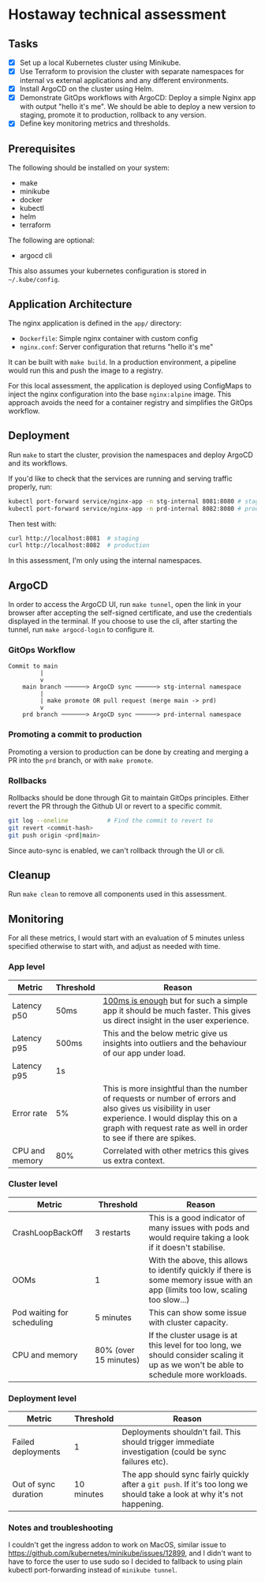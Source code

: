 # Hostaway technical assessment

## Tasks

- [x] Set up a local Kubernetes cluster using Minikube.
- [x] Use Terraform to provision the cluster with separate namespaces for internal vs external applications and any different environments.
- [x] Install ArgoCD on the cluster using Helm.
- [x] Demonstrate GitOps workflows with ArgoCD: Deploy a simple Nginx app with output "hello it's me". We should be able to deploy a new version to staging, promote it to production, rollback to any version.
- [x] Define key monitoring metrics and thresholds.

## Prerequisites 

The following should be installed on your system:
- make
- minikube
- docker
- kubectl
- helm
- terraform

The following are optional:
- argocd cli

This also assumes your kubernetes configuration is stored in `~/.kube/config`.

## Application Architecture

The nginx application is defined in the `app/` directory:
- `Dockerfile`: Simple nginx container with custom config
- `nginx.conf`: Server configuration that returns "hello it's me"

It can be built with `make build`. In a production environment, a pipeline would run this and push the image to a registry.

For this local assessment, the application is deployed using ConfigMaps to inject the nginx configuration into the base `nginx:alpine` image. This approach avoids the need for a container registry and simplifies the GitOps workflow.

## Deployment

Run `make` to start the cluster, provision the namespaces and deploy ArgoCD and its workflows.

If you'd like to check that the services are running and serving traffic properly, run:
```bash
kubectl port-forward service/nginx-app -n stg-internal 8081:8080 # staging
kubectl port-forward service/nginx-app -n prd-internal 8082:8080 # production
```

Then test with:
```bash
curl http://localhost:8081  # staging
curl http://localhost:8082  # production
```

In this assessment, I'm only using the internal namespaces.

## ArgoCD

In order to access the ArgoCD UI, run `make tunnel`, open the link in your browser after accepting the self-signed certificate, and use the credentials displayed in the terminal.
If you choose to use the cli, after starting the tunnel, run `make argocd-login` to configure it.


### GitOps Workflow

```
Commit to main
         |
         v
    main branch ──────> ArgoCD sync ──────> stg-internal namespace
         |
         | make promote OR pull request (merge main -> prd)
         v
    prd branch ───────> ArgoCD sync ──────> prd-internal namespace
```

### Promoting a commit to production

Promoting a version to production can be done by creating and merging a PR into the `prd` branch, or with `make promote`.

### Rollbacks 

Rollbacks should be done through Git to maintain GitOps principles. Either revert the PR through the Github UI or revert to a specific commit.

```bash
git log --oneline           # Find the commit to revert to
git revert <commit-hash>
git push origin <prd|main>
```

Since auto-sync is enabled, we can't rollback through the UI or cli.

## Cleanup 

Run `make clean` to remove all components used in this assessment.

## Monitoring

For all these metrics, I would start with an evaluation of 5 minutes unless specified otherwise to start with, and adjust as needed with time.

### App level

| Metric | Threshold | Reason |
| --- | --- | --- |
| Latency p50 | 50ms | [100ms is enough](https://www.nngroup.com/articles/powers-of-10-time-scales-in-ux/) but for such a simple app it should be much faster. This gives us direct insight in the user experience. |
| Latency p95 | 500ms | This and the below metric give us insights into outliers and the behaviour of our app under load. |
| Latency p95 | 1s |  |
| Error rate | 5% | This is more insightful than the number of requests or number of errors and also gives us visibility in user experience. I would display this on a graph with request rate as well in order to see if there are spikes. |
| CPU and memory | 80% | Correlated with other metrics this gives us extra context. |

### Cluster level

| Metric | Threshold | Reason |
| --- | --- | --- |
| CrashLoopBackOff | 3 restarts | This is a good indicator of many issues with pods and would require taking a look if it doesn't stabilise. |
| OOMs | 1 | With the above, this allows to identify quickly if there is some memory issue with an app (limits too low, scaling too slow...) |
| Pod waiting for scheduling | 5 minutes | This can show some issue with cluster capacity. |
| CPU and memory | 80% (over 15 minutes) | If the cluster usage is at this level for too long, we should consider scaling it up as we won't be able to schedule more workloads. |

### Deployment level


| Metric | Threshold | Reason |
| --- | --- | --- |
| Failed deployments | 1 | Deployments shouldn't fail. This should trigger immediate investigation (could be sync failures etc). |
| Out of sync duration | 10 minutes | The app should sync fairly quickly after a `git push`. If it's too long we should take a look at why it's not happening. |

### Notes and troubleshooting

I couldn't get the ingress addon to work on MacOS, similar issue to https://github.com/kubernetes/minikube/issues/12899, and I didn't want to have to force the user to use sudo so I decided to fallback to using plain kubectl port-forwarding instead of `minikube tunnel`.